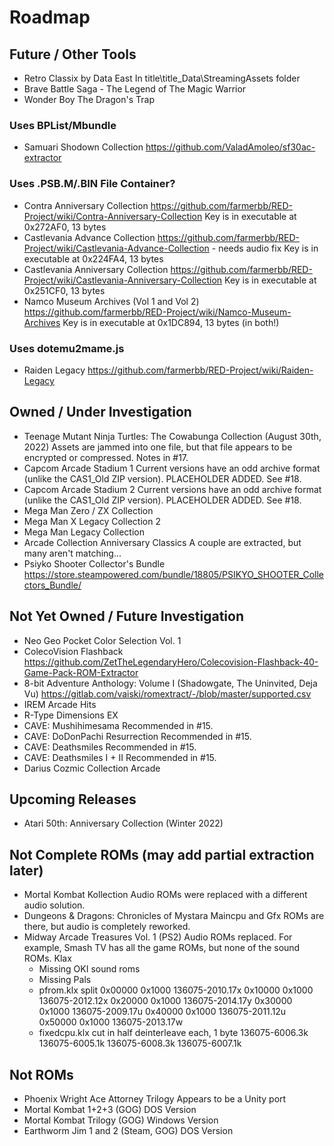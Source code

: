 # Roadmap

## Future / Other Tools
- Retro Classix by Data East
  In title\title_Data\StreamingAssets folder
- Brave Battle Saga - The Legend of The Magic Warrior
- Wonder Boy The Dragon's Trap

### Uses BPList/Mbundle
- Samuari Shodown Collection
  https://github.com/ValadAmoleo/sf30ac-extractor

### Uses .PSB.M/.BIN File Container?
- Contra Anniversary Collection
  https://github.com/farmerbb/RED-Project/wiki/Contra-Anniversary-Collection
  Key is in executable at 0x272AF0, 13 bytes
- Castlevania Advance Collection
  https://github.com/farmerbb/RED-Project/wiki/Castlevania-Advance-Collection - needs audio fix
  Key is in executable at 0x224FA4, 13 bytes
- Castlevania Anniversary Collection
  https://github.com/farmerbb/RED-Project/wiki/Castlevania-Anniversary-Collection
  Key is in executable at 0x251CF0, 13 bytes
- Namco Museum Archives (Vol 1 and Vol 2)
  https://github.com/farmerbb/RED-Project/wiki/Namco-Museum-Archives
  Key is in executable at 0x1DC894, 13 bytes   (in both!)

### Uses dotemu2mame.js
- Raiden Legacy
  https://github.com/farmerbb/RED-Project/wiki/Raiden-Legacy


## Owned / Under Investigation
- Teenage Mutant Ninja Turtles: The Cowabunga Collection (August 30th, 2022)
  Assets are jammed into one file, but that file appears to be encrypted or compressed. Notes in #17.
- Capcom Arcade Stadium 1
  Current versions have an odd archive format (unlike the CAS1_Old ZIP version).
  PLACEHOLDER ADDED. See #18.
- Capcom Arcade Stadium 2
  Current versions have an odd archive format (unlike the CAS1_Old ZIP version).
  PLACEHOLDER ADDED. See #18.
- Mega Man Zero / ZX Collection
- Mega Man X Legacy Collection 2
- Mega Man Legacy Collection 
- Arcade Collection Anniversary Classics
  A couple are extracted, but many aren't matching...
- Psiyko Shooter Collector's Bundle https://store.steampowered.com/bundle/18805/PSIKYO_SHOOTER_Collectors_Bundle/


## Not Yet Owned / Future Investigation
- Neo Geo Pocket Color Selection Vol. 1
- ColecoVision Flashback
  https://github.com/ZetTheLegendaryHero/Colecovision-Flashback-40-Game-Pack-ROM-Extractor
- 8-bit Adventure Anthology: Volume I	(Shadowgate, The Uninvited, Deja Vu)
  https://gitlab.com/vaiski/romextract/-/blob/master/supported.csv
- IREM Arcade Hits
- R-Type Dimensions EX
- CAVE: Mushihimesama
  Recommended in #15.
- CAVE: DoDonPachi Resurrection
  Recommended in #15.
- CAVE: Deathsmiles
  Recommended in #15.
- CAVE: Deathsmiles I + II
  Recommended in #15.
- Darius Cozmic Collection Arcade

## Upcoming Releases
- Atari 50th: Anniversary Collection (Winter 2022)

## Not Complete ROMs (may add partial extraction later)
- Mortal Kombat Kollection
  Audio ROMs were replaced with a different audio solution.
- Dungeons & Dragons: Chronicles of Mystara
  Maincpu and Gfx ROMs are there, but audio is completely reworked.
- Midway Arcade Treasures Vol. 1 (PS2)
  Audio ROMs replaced. For example, Smash TV has all the game ROMs, but none of the sound ROMs.
  Klax
    - Missing OKI sound roms
    - Missing Pals
    - pfrom.klx
      split
      0x00000 0x1000 136075-2010.17x
      0x10000 0x1000 136075-2012.12x
      0x20000 0x1000 136075-2014.17y
      0x30000 0x1000 136075-2009.17u
      0x40000 0x1000 136075-2011.12u
      0x50000 0x1000 136075-2013.17w
    - fixedcpu.klx
      cut in half
      deinterleave each, 1 byte
      136075-6006.3k
      136075-6005.1k
      136075-6008.3k
      136075-6007.1k

## Not ROMs
- Phoenix Wright Ace Attorney Trilogy
  Appears to be a Unity port
- Mortal Kombat 1+2+3 (GOG)
  DOS Version
- Mortal Kombat Trilogy (GOG)
  Windows Version
- Earthworm Jim 1 and 2 (Steam, GOG)
  DOS Version

